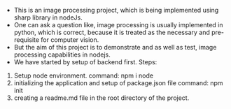 - This is an image processing project, which is being implemented using sharp library in nodeJs.
- One can ask a question like, image processing is usually implemented in python, which is correct, because it is treated as the necessary and pre-requisite for computer vision.
- But the aim of this project is to demonstrate and as well as test, image processing capabilities in nodejs.
- We have started by setup of backend first.
Steps: 
1. Setup node environment. 
    command: npm i node
2. initializing the application and setup of package.json file
    command: npm init
3. creating a readme.md file in the root directory of the project.